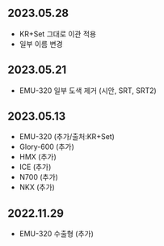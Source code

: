 2023.05.28
-----
* KR+Set 그대로 이관 적용
* 일부 이름 변경

2023.05.21
-----
* EMU-320 일부 도색 제거 (시안, SRT, SRT2)

2023.05.13
-----
* EMU-320 (추가/출처:KR+Set)
* Glory-600 (추가)
* HMX (추가)
* ICE (추가)
* N700 (추가)
* NKX (추가)

2022.11.29
-----
* EMU-320 수출형 (추가)